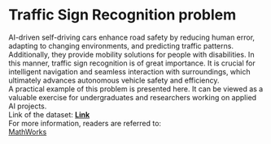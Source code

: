 # Traffic Sign Recognition problem

AI-driven self-driving cars enhance road safety by reducing human error, adapting to changing environments, and predicting traffic patterns. Additionally, they provide mobility solutions for people with disabilities. In this manner, traffic sign recognition is of great importance. It is crucial for intelligent navigation and seamless interaction with surroundings, which ultimately advances autonomous vehicle safety and efficiency.<br>
A practical example of this problem is presented here. It can be viewed as a valuable exercise for undergraduates and researchers working on applied AI projects.<br>
Link of the dataset: **[Link](https://drive.google.com/drive/folders/1daZ80k22FkJbLv48WqJ1dQpk37NyRzLh)**<br>For more information, readers are referred to:<br>[MathWorks](https://www.mathworks.com/discovery/convolutional-neural-network.html)
